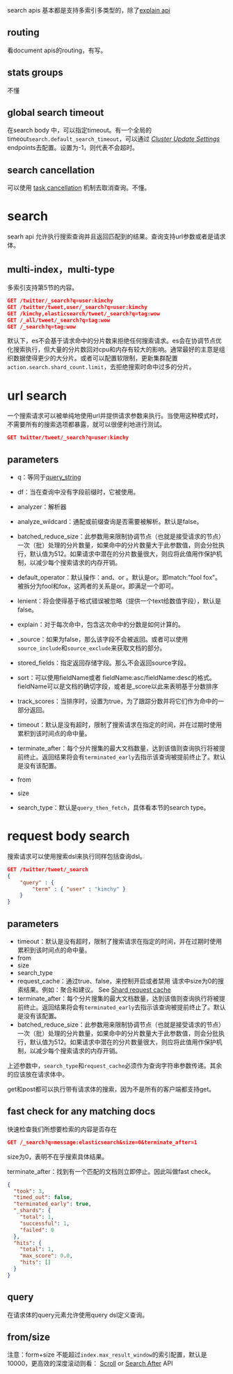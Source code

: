 search apis 基本都是支持多索引多类型的，除了[explain api](https://www.elastic.co/guide/en/elasticsearch/reference/5.5/search-explain.html)

## routing

看document apis的routing，有写。

## stats groups

不懂

## global search timeout

在search body 中，可以指定timeout。有一个全局的timeout`search.default_search_timeout`，可以通过 [*Cluster Update Settings*](https://www.elastic.co/guide/en/elasticsearch/reference/5.5/cluster-update-settings.html) endpoints去配置。设置为-1，则代表不会超时。

## search cancellation

可以使用 [task cancellation](https://www.elastic.co/guide/en/elasticsearch/reference/5.5/tasks.html#task-cancellation) 机制去取消查询。不懂。

# search

searh api 允许执行搜索查询并且返回匹配到的结果。查询支持url参数或者是请求体。

## multi-index，multi-type

多索引支持第5节的内容。

```json
GET /twitter/_search?q=user:kimchy
GET /twitter/tweet,user/_search?q=user:kimchy
GET /kimchy,elasticsearch/tweet/_search?q=tag:wow
GET /_all/tweet/_search?q=tag:wow
GET /_search?q=tag:wow
```

默认下，es不会基于请求命中的分片数来拒绝任何搜索请求。es会在协调节点优化搜索执行，但大量的分片数回对cpu和内存有较大的影响。通常最好的主意是组织数据使得更少的大分片。或者可以配置软限制，更新集群配置`action.search.shard_count.limit`，去拒绝搜索时命中过多的分片。

# url search

一个搜索请求可以被单纯地使用url并提供请求参数来执行。当使用这种模式时，不需要所有的搜索选项都暴露，就可以很便利地进行测试。

```json
GET twitter/tweet/_search?q=user:kimchy
```

## parameters

- q：等同于[query_string](https://www.elastic.co/guide/en/elasticsearch/reference/5.5/query-dsl-query-string-query.html)

- df：当在查询中没有字段前缀时，它被使用。
- analyzer：解析器
- analyze_wildcard：通配或前缀查询是否需要被解析。默认是false。
- batched_reduce_size：此参数用来限制协调节点（也就是接受请求的节点）一次（批）处理的分片数量，如果命中的分片数量大于此参数值，则会分批执行，默认值为512。如果请求中潜在的分片数量很大，则应将此值用作保护机制，以减少每个搜索请求的内存开销。
- default_operator：默认操作：and、or 。默认是or。即match:"fool fox"。被拆分为fool和fox，这两者的关系是or。即满足一个即可。
- lenient：将会使得基于格式错误被忽略（提供一个text给数值字段），默认是false。

- explain：对于每次命中，包含这次命中的分数是如何计算的。
- _source：如果为false，那么该字段不会被返回。或者可以使用`source_include`和`source_exclude`来获取文档的部分。
- stored_fields：指定返回存储字段。那么不会返回source字段。
- sort：可以使用fieldName或者 fieldName:asc/fieldName:desc的格式。fieldName可以是文档的确切字段，或者是_score以此来表明基于分数排序
- track_scores：当排序时，设置为true，为了跟踪分数并将它们作为命中的一部分返回。
- timeout：默认是没有超时，限制了搜索请求在指定的时间，并在过期时使用累积到该时间点的命中量。
- terminate_after：每个分片搜集的最大文档数量，达到该值则查询执行将被提前终止。返回结果将会有`terminated_early`去指示该查询被提前终止了。默认是没有该配置。
- from
- size
- search_type：默认是`query_then_fetch`，具体看本节的search type。

# request body search

搜索请求可以使用搜索dsl来执行同样包括查询dsl。

```json
GET /twitter/tweet/_search
{
    "query" : {
        "term" : { "user" : "kimchy" }
    }
}
```

## parameters

- timeout：默认是没有超时，限制了搜索请求在指定的时间，并在过期时使用累积到该时间点的命中量。
- from
- size
- search_type
- request_cache：通过true、false，来控制开启或者禁用 请求中size为0的搜索结果。例如：聚合和建议。 See [Shard request cache](https://www.elastic.co/guide/en/elasticsearch/reference/5.5/shard-request-cache.html)
- terminate_after：每个分片搜集的最大文档数量，达到该值则查询执行将被提前终止。返回结果将会有`terminated_early`去指示该查询被提前终止了。默认是没有该配置。
- batched_reduce_size：此参数用来限制协调节点（也就是接受请求的节点）一次（批）处理的分片数量，如果命中的分片数量大于此参数值，则会分批执行，默认值为512。如果请求中潜在的分片数量很大，则应将此值用作保护机制，以减少每个搜索请求的内存开销。

上述参数中，`search_type`和`request_cache`必须作为查询字符串参数传递。其余的应该放在请求体中。

get和post都可以执行带有请求体的搜索，因为不是所有的客户端都支持get。

## fast check for any matching docs

快速检查我们所想要检索的内容是否存在

```json
GET /_search?q=message:elasticsearch&size=0&terminate_after=1
```

size为0，表明不在乎搜索具体结果。

terminate_after：找到有一个匹配的文档则立即停止。因此叫做fast check。

```json
{
  "took": 3,
  "timed_out": false,
  "terminated_early": true,
  "_shards": {
    "total": 1,
    "successful": 1,
    "failed": 0
  },
  "hits": {
    "total": 1,
    "max_score": 0.0,
    "hits": []
  }
}
```

## query

在请求体的query元素允许使用query dsl定义查询。

## from/size

 注意：form+size 不能超过`index.max_result_window`的索引配置，默认是10000，更高效的深度滚动则看： [Scroll](https://www.elastic.co/guide/en/elasticsearch/reference/5.5/search-request-scroll.html) or [Search After](https://www.elastic.co/guide/en/elasticsearch/reference/5.5/search-request-search-after.html) API